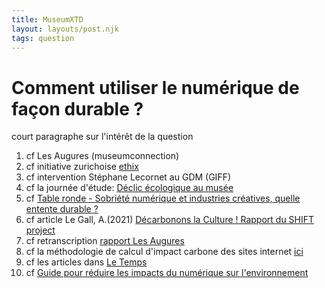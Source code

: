 ```yaml
---
title: MuseumXTD  
layout: layouts/post.njk
tags: question
---
```

# Comment utiliser le numérique de façon durable ?
court paragraphe sur l'intérêt de la question


1. cf Les Augures (museumconnection)
2. cf initiative zurichoise [ethix](https://ethix.ch/fr/contact)
3. cf intervention Stéphane Lecornet au GDM (GIFF)
4. cf la journée d'étude: [Déclic écologique au musée](https://www.linkedin.com/posts/catherine-jabaly-a6517889_journ%C3%A9e-d%C3%A9tude-d%C3%A9clic-%C3%A9cologique-au-mus%C3%A9e-ugcPost-6925838839806611456-rvad?utm_source=linkedin_share&utm_medium=member_desktop_web)
5. cf [Table ronde - Sobriété numérique et industries créatives, quelle entente durable ?](https://forumentreprendreculture.culture.gouv.fr/programme-complet/jeudi-30-septembre-2021/30-09-17h15-sobriete-numerique)
6. cf article Le Gall, A.(2021) [Décarbonons la Culture ! Rapport du SHIFT project](http://www.tmnlab.com/2021/12/03/decarbonons-la-culture-rapport-du-shift-project/)
7. cf retranscription [rapport Les Augures](http://www.tmnlab.com/2022/03/28/lancement-du-programme-augures-lab-numerique-responsable/)
8. cf la méthodologie de calcul d'impact carbone des sites internet [ici](https://www.websitecarbon.com/how-does-it-work/)
9. cf les articles dans [Le Temps](https://www.letemps.ch/dossiers/debats-dete-temps-ethique-un-monde-connecte)
10. cf [Guide pour réduire les impacts du numérique sur l'environnement](https://www.francenum.gouv.fr/guides-et-conseils/pilotage-de-lentreprise/ecologie/guide-pour-reduire-les-impacts-du-numerique-sur)

